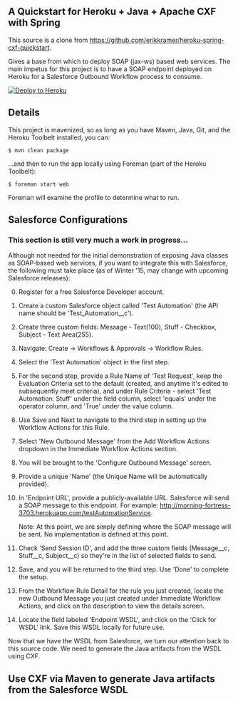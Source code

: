 ## A Quickstart for Heroku + Java + Apache CXF with Spring

This source is a clone from https://github.com/erikkramer/heroku-spring-cxf-quickstart.

Gives a base from which to deploy SOAP (jax-ws) based web services. The main impetus for this project is to have a SOAP endpoint deployed on Heroku for a Salesforce Outbound Workflow process to consume.

[![Deploy to Heroku](https://www.herokucdn.com/deploy/button.png)](https://heroku.com/deploy?template=https://github.com/blackcappedchickadee/heroku-spring-cxf-quickstart)


## Details

This project is mavenized, so as long as you have Maven, Java, Git, and the Heroku Toolbelt installed, you can:

    $ mvn clean package

...and then to run the app locally using Foreman (part of the Heroku Toolbelt):
 
    $ foreman start web

Foreman will examine the profile to determine what to run.


## Salesforce Configurations
### This section is still very much a work in progress...

Although not needed for the initial demonstration of exposing Java classes as SOAP-based web services, if you want to integrate this with Salesforce, the following must take place (as of Winter '15, may change with upcoming Salesforce releases):

0. Register for a free Salesforce Developer account.

1. Create a custom Salesforce object called 'Test Automation' (the API name should be 'Test_Automation__c').

2. Create three custom fields: Message - Text(100), Stuff - Checkbox, Subject - Text Area(255).

3. Navigate: Create -> Workflows & Approvals -> Workflow Rules. 

4. Select the 'Test Automation' object in the first step.

5. For the second step, provide a Rule Name of 'Test Request', keep the Evaluation Criteria set to the default (created, and anytime it's edited to subsequently meet criteria), and under Rule Criteria - select 'Test Automation: Stuff' under the field column, select 'equals' under the operator column, and 'True' under the value column.

6. Use Save and Next to navigate to the third step in setting up the Workflow Actions for this Rule.

7. Select 'New Outbound Message' from the Add Workflow Actions dropdown in the Immediate Workflow Actions section.

8. You will be brought to the 'Configure Outbound Message' screen.

9. Provide a unique 'Name' (the Unique Name will be automatically provided).

10. In 'Endpoint URL', provide a publicly-available URL. Salesforce will send a SOAP message to this endpoint. For example: http://morning-fortress-3703.herokuapp.com/testAutomationService.

    Note: At this point, we are simply defining where the SOAP message will be sent. No implementation is defined at this point.

11. Check 'Send Session ID', and add the three custom fields (Message__c, Stuff__c, Subject__c) so they're in the list of selected fields to send.

12. Save, and you will be returned to the third step. Use 'Done' to complete the setup.

13. From the Workflow Rule Detail for the rule you just created, locate the new Outbound Message you just created under Immediate Workflow Actions, and click on the description to view the details screen.

14. Locate the field labeled 'Endpoint WSDL', and click on the 'Click for WSDL' link. Save this WSDL locally for future use.

Now that we have the WSDL from Salesforce, we turn our attention back to this source code. We need to generate the Java artifacts from the WSDL using CXF.

## Use CXF via Maven to generate Java artifacts from the Salesforce WSDL





